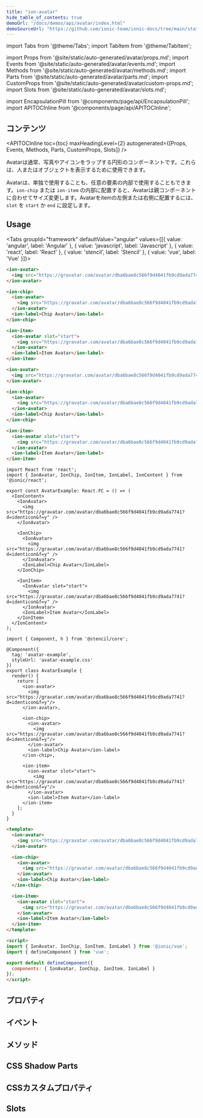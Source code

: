 ```yaml
---
title: "ion-avatar"
hide_table_of_contents: true
demoUrl: "/docs/demos/api/avatar/index.html"
demoSourceUrl: "https://github.com/ionic-team/ionic-docs/tree/main/static/demos/api/avatar/index.html"
---
```

import Tabs from '@theme/Tabs';
import TabItem from '@theme/TabItem';

import Props from '@site/static/auto-generated/avatar/props.md';
import Events from '@site/static/auto-generated/avatar/events.md';
import Methods from '@site/static/auto-generated/avatar/methods.md';
import Parts from '@site/static/auto-generated/avatar/parts.md';
import CustomProps from '@site/static/auto-generated/avatar/custom-props.md';
import Slots from '@site/static/auto-generated/avatar/slots.md';

<head>
  <title>ion-avatar: Circular Application Avatar Icon Component</title>
  <meta name="description" content="Ion-avatars are circular application components that wrap an image or icon. They can represent a person or an object, by themselves or inside of any element." />
</head>

import EncapsulationPill from '@components/page/api/EncapsulationPill';
import APITOCInline from '@components/page/api/APITOCInline';

<EncapsulationPill type="shadow" />

<h2 className="table-of-contents__title">コンテンツ</h2>

<APITOCInline
  toc={toc}
  maxHeadingLevel={2}
  autogenerated={[Props, Events, Methods, Parts, CustomProps, Slots]}
/>



Avatarは通常、写真やアイコンをラップする円形のコンポーネントです。これらは、人またはオブジェクトを表示するために使用できます。

Avatarは、単独で使用することも、任意の要素の内部で使用することもできます。`ion-chip` または `ion-item` の内部に配置すると、Avatarは親コンポーネントに合わせてサイズ変更します。Avatarをitemの左側または右側に配置するには、`slot` を `start` か `end` に設定します。




## Usage

<Tabs groupId="framework" defaultValue="angular" values={[{ value: 'angular', label: 'Angular' }, { value: 'javascript', label: 'Javascript' }, { value: 'react', label: 'React' }, { value: 'stencil', label: 'Stencil' }, { value: 'vue', label: 'Vue' }]}>

<TabItem value="angular">

```html
<ion-avatar>
  <img src="https://gravatar.com/avatar/dba6bae8c566f9d4041fb9cd9ada7741?d=identicon&f=y">
</ion-avatar>

<ion-chip>
  <ion-avatar>
    <img src="https://gravatar.com/avatar/dba6bae8c566f9d4041fb9cd9ada7741?d=identicon&f=y">
  </ion-avatar>
  <ion-label>Chip Avatar</ion-label>
</ion-chip>

<ion-item>
  <ion-avatar slot="start">
    <img src="https://gravatar.com/avatar/dba6bae8c566f9d4041fb9cd9ada7741?d=identicon&f=y">
  </ion-avatar>
  <ion-label>Item Avatar</ion-label>
</ion-item>
```

</TabItem>


<TabItem value="javascript">

```html
<ion-avatar>
  <img src="https://gravatar.com/avatar/dba6bae8c566f9d4041fb9cd9ada7741?d=identicon&f=y">
</ion-avatar>

<ion-chip>
  <ion-avatar>
    <img src="https://gravatar.com/avatar/dba6bae8c566f9d4041fb9cd9ada7741?d=identicon&f=y">
  </ion-avatar>
  <ion-label>Chip Avatar</ion-label>
</ion-chip>

<ion-item>
  <ion-avatar slot="start">
    <img src="https://gravatar.com/avatar/dba6bae8c566f9d4041fb9cd9ada7741?d=identicon&f=y">
  </ion-avatar>
  <ion-label>Item Avatar</ion-label>
</ion-item>
```

</TabItem>


<TabItem value="react">

```tsx
import React from 'react';
import { IonAvatar, IonChip, IonItem, IonLabel, IonContent } from '@ionic/react';

export const AvatarExample: React.FC = () => (
  <IonContent>
    <IonAvatar>
      <img src="https://gravatar.com/avatar/dba6bae8c566f9d4041fb9cd9ada7741?d=identicon&f=y" />
    </IonAvatar>

    <IonChip>
      <IonAvatar>
        <img src="https://gravatar.com/avatar/dba6bae8c566f9d4041fb9cd9ada7741?d=identicon&f=y" />
      </IonAvatar>
      <IonLabel>Chip Avatar</IonLabel>
    </IonChip>

    <IonItem>
      <IonAvatar slot="start">
        <img src="https://gravatar.com/avatar/dba6bae8c566f9d4041fb9cd9ada7741?d=identicon&f=y" />
      </IonAvatar>
      <IonLabel>Item Avatar</IonLabel>
    </IonItem>
  </IonContent>
);
```

</TabItem>


<TabItem value="stencil">

```tsx
import { Component, h } from '@stencil/core';

@Component({
  tag: 'avatar-example',
  styleUrl: 'avatar-example.css'
})
export class AvatarExample {
  render() {
    return [
      <ion-avatar>
        <img src="https://gravatar.com/avatar/dba6bae8c566f9d4041fb9cd9ada7741?d=identicon&f=y"/>
      </ion-avatar>,

      <ion-chip>
        <ion-avatar>
          <img src="https://gravatar.com/avatar/dba6bae8c566f9d4041fb9cd9ada7741?d=identicon&f=y"/>
        </ion-avatar>
        <ion-label>Chip Avatar</ion-label>
      </ion-chip>,

      <ion-item>
        <ion-avatar slot="start">
          <img src="https://gravatar.com/avatar/dba6bae8c566f9d4041fb9cd9ada7741?d=identicon&f=y"/>
        </ion-avatar>
        <ion-label>Item Avatar</ion-label>
      </ion-item>
    ];
  }
}
```

</TabItem>


<TabItem value="vue">

```html
<template>
  <ion-avatar>
    <img src="https://gravatar.com/avatar/dba6bae8c566f9d4041fb9cd9ada7741?d=identicon&f=y">
  </ion-avatar>

  <ion-chip>
    <ion-avatar>
      <img src="https://gravatar.com/avatar/dba6bae8c566f9d4041fb9cd9ada7741?d=identicon&f=y">
    </ion-avatar>
    <ion-label>Chip Avatar</ion-label>
  </ion-chip>

  <ion-item>
    <ion-avatar slot="start">
      <img src="https://gravatar.com/avatar/dba6bae8c566f9d4041fb9cd9ada7741?d=identicon&f=y">
    </ion-avatar>
    <ion-label>Item Avatar</ion-label>
  </ion-item>
</template>

<script>
import { IonAvatar, IonChip, IonItem, IonLabel } from '@ionic/vue';
import { defineComponent } from 'vue';

export default defineComponent({
  components: { IonAvatar, IonChip, IonItem, IonLabel }
});
</script>
```

</TabItem>

</Tabs>

## プロパティ
<Props />

## イベント
<Events />

## メソッド
<Methods />

## CSS Shadow Parts
<Parts />

## CSSカスタムプロパティ
<CustomProps />

## Slots
<Slots />